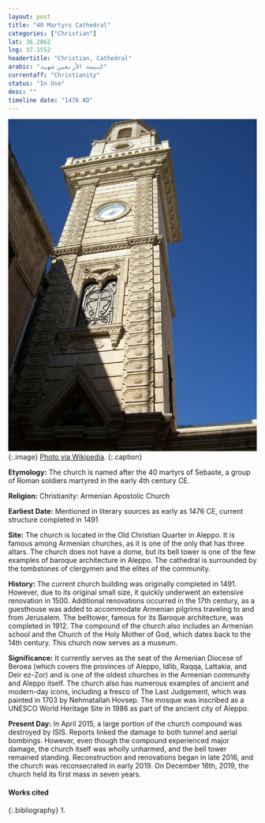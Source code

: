 ```yaml
---
layout: post
title: "40 Martyrs Cathedral"
categories: ["Christian"]
lat: 36.2062
lng: 37.1552
headertitle: "Christian, Cathedral"
arabic: "كنيسة الأربعين شهيد"
currentaff: "Christianity"
status: "In Use"
desc: ""
timeline date: "1476 AD"
---
```

![40 Martyrs Cathedral](images/forty.jpeg)
   {:.image}
[Photo via Wikipedia](https://en.wikipedia.org/wiki/Forty_Martyrs_Cathedral#/media/File:Forty_Martyrs_Cathedral_of_Aleppo,_the_belfry.jpg).
   {:.caption}

**Etymology:** The church is named after the 40 martyrs of Sebaste, a group of Roman soldiers martyred in the early 4th century CE. 

**Religion:** Christianity: Armenian Apostolic Church 

**Earliest Date:** Mentioned in literary sources as early as 1476 CE, current structure completed in 1491

**Site:** The church is located in the Old Christian Quarter in Aleppo. It is famous among Armenian churches, as it is one of the only that has three altars. The church does not have a dome, but its bell tower is one of the few examples of baroque architecture in Aleppo. The cathedral is surrounded by the tombstones of clergymen and the elites of the community.

**History:** The current church building was originally completed in 1491. However, due to its original small size, it quickly underwent an extensive renovation in 1500. Additional renovations occurred in the 17th century, as a guesthouse was added to accommodate Armenian pilgrims traveling to and from Jerusalem. The belltower, famous for its Baroque architecture, was completed in 1912. The compound of the church also includes an Armenian school and the Church of the Holy Mother of God, which dates back to the 14th century. This church now serves as a museum. 

**Significance:** It currently serves as the seat of the Armenian Diocese of Beroea (which covers the provinces of Aleppo, Idlib, Raqqa, Lattakia, and Deir ez-Zor) and is one of the oldest churches in the Armenian community and Aleppo itself. The church also has numerous examples of ancient and modern-day icons, including a fresco of The Last Judgement, which was painted in 1703 by Nehmatallah Hovsep. The mosque was inscribed as a UNESCO World Heritage Site in 1986 as part of the ancient city of Aleppo.

**Present Day:** In April 2015, a large portion of the church compound was destroyed by ISIS. Reports linked the damage to both tunnel and aerial bombings. However, even though the compound experienced major damage, the church itself was wholly unharmed, and the bell tower remained standing. Reconstruction and renovations began in late 2016, and the church was reconsecrated in early 2019. On December 16th, 2019, the church held its first mass in seven years. 

#### Works cited

{:.bibliography}
1. 